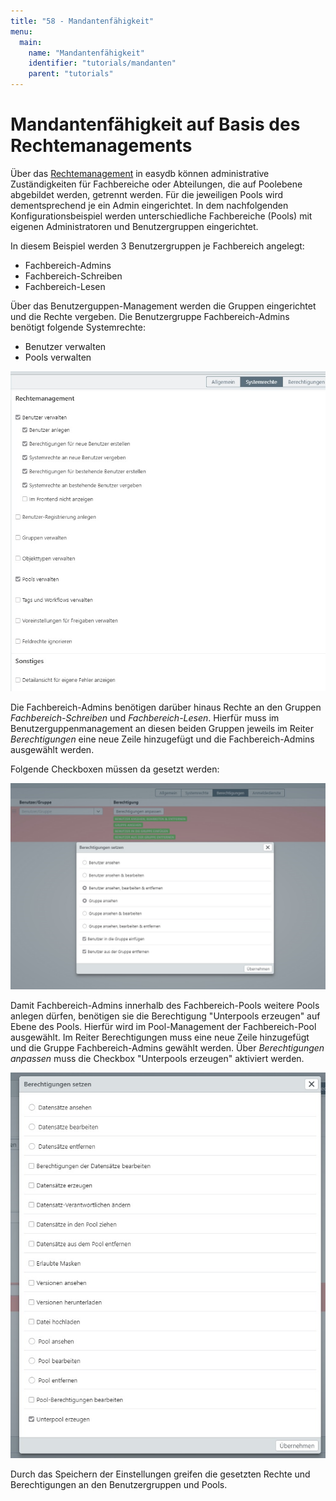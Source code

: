 ```yaml
---
title: "58 - Mandantenfähigkeit"
menu:
  main:
    name: "Mandantenfähigkeit"
    identifier: "tutorials/mandanten"
    parent: "tutorials"
---
```

# Mandantenfähigkeit auf Basis des Rechtemanagements

Über das [Rechtemanagement](/de/webfrontend/rightsmanagement) in easydb können administrative Zuständigkeiten für Fachbereiche oder Abteilungen, die auf Poolebene abgebildet werden, getrennt werden. Für die jeweiligen Pools wird dementsprechend je ein Admin eingerichtet. In dem nachfolgenden Konfigurationsbeispiel werden unterschiedliche Fachbereiche (Pools) mit eigenen Administratoren und Benutzergruppen eingerichtet.

In diesem Beispiel werden 3 Benutzergruppen je Fachbereich angelegt:
* Fachbereich-Admins
* Fachbereich-Schreiben
* Fachbereich-Lesen

Über das Benutzerguppen-Management werden die Gruppen eingerichtet und die Rechte vergeben. Die Benutzergruppe Fachbereich-Admins benötigt folgende Systemrechte:
* Benutzer verwalten
* Pools verwalten

![](admins_system.png)

Die Fachbereich-Admins benötigen darüber hinaus Rechte an den Gruppen *Fachbereich-Schreiben* und *Fachbereich-Lesen*. Hierfür muss im Benutzerguppenmanagement an diesen beiden Gruppen jeweils im Reiter *Berechtigungen* eine neue Zeile hinzugefügt und die Fachbereich-Admins ausgewählt werden.

Folgende Checkboxen müssen da gesetzt werden:

![](admin_berechtigung.png)

Damit Fachbereich-Admins innerhalb des Fachbereich-Pools weitere Pools anlegen dürfen, benötigen sie die Berechtigung "Unterpools erzeugen" auf Ebene des Pools. Hierfür wird im Pool-Management der Fachbereich-Pool ausgewählt. Im Reiter Berechtigungen muss eine neue Zeile hinzugefügt und die Gruppe Fachbereich-Admins gewählt werden. Über *Berechtigungen anpassen* muss die Checkbox "Unterpools erzeugen" aktiviert werden.

![](admin_unterpool.png)

Durch das Speichern der Einstellungen greifen die gesetzten Rechte und Berechtigungen an den Benutzergruppen und Pools.

